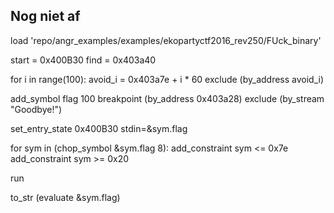 ## Nog niet af

load 'repo/angr_examples/examples/ekopartyctf2016_rev250/FUck_binary'

start = 0x400B30
find = 0x403a40


for i in range(100):
    avoid_i = 0x403a7e + i * 60
    exclude (by_address avoid_i)


add_symbol flag 100
breakpoint (by_address 0x403a28)
exclude (by_stream "Goodbye!")

set_entry_state 0x400B30 stdin=&sym.flag

for sym in (chop_symbol &sym.flag 8):
    add_constraint sym <= 0x7e
    add_constraint sym >= 0x20

run

to_str (evaluate &sym.flag)